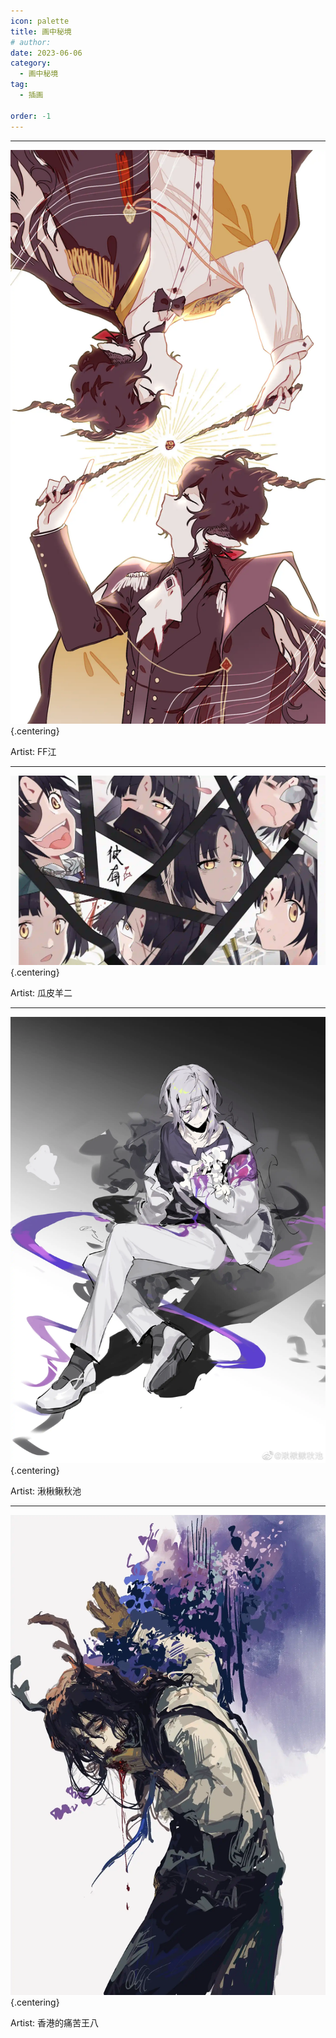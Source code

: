 ```yaml
---
icon: palette
title: 画中秘境
# author: 
date: 2023-06-06
category:
  - 画中秘境
tag:
  - 插画

order: -1
---
```

<!-- more -->

---

![](./res/illustration/独立插_诞生（FF江）.webp) {.centering}

Artist: FF江

---

![](./res/illustration/独立插_嵯峨（瓜皮羊二）.webp) {.centering}

Artist: 瓜皮羊二

---

![](./res/illustration/日暮(湫楸鳅秋池).webp) {.centering}

Artist: 湫楸鳅秋池

---
![](./res/illustration/独立插_园丁（香港的痛苦王八）.webp) {.centering}

Artist: 香港的痛苦王八
<Ads />